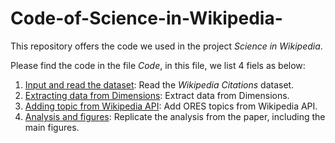# Code-of-Science-in-Wikipedia-
This repository offers the code we used in the project *Science in Wikipedia*.

Please find the code in the file *Code*, in this file, we list 4 fiels as below:

1. [Input and read the dataset](Code/Input%20and%20read%20the%20dataset.py): Read the *Wikipedia Citations* dataset.
2. [Extracting data from Dimensions](Code/Extracting%20data%20from%20Dimensions.py): Extract data from Dimensions.
3. [Adding topic from Wikipedia API](Code/Adding%20topic%20from%20Wikipedia%20API.py): Add ORES topics from Wikipedia API.
4. [Analysis and figures](Code/Analysis%20and%20figures.py): Replicate the analysis from the paper, including the main figures.
